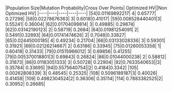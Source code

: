 |Population Size|Mutation Probability|Cross Over Points| Optimized HV||Non Optimized HV|
|----|----|----|----|----|
|54|0.01169892217| 4| 0.65777| 0.27298|
|58|0.02278676363| 3| 0.6018|0.41017|
|59|0.008528440401|3| 0.55241| 0.36004|
|62|0.01704099814| 3| 0.49885| 0.29874|
|62|0.03142190123| 2| 0.58719| 0.2684|
|64|0.01981254091| 2| 0.5491|0.32893|
|64|0.01741474626| 2| 0.7048|0.33827|
|65|0.02445000185| 4| 0.49234| 0.21704|
|66|0.03133028336| 3| 0.59301| 0.31921|
|69|0.02126214667| 2| 0.63186| 0.33945|
|75|0.01260053358| 1| 0.60418| 0.31433|
|79|0.01515966012| 3| 0.69856| 0.41255|
|79|0.005370018801|3| 0.69843| 0.26824|
|86|0.01044000238| 2| 0.58812| 0.31873|
|86|0.01183051333| 3| 0.50728| 0.22904|
|92|0.7633540653||3| 0.35784| 0.33695|
|94|0.5575640754||2| 0.4184|0.3342|
|105| 0.00262808339| 3| 0.48545| 0.25325|
|108| 0.5096189187|3| 0.40026| 0.41458|
|109| 0.4982304524|2| 0.36306| 0.35114|
|114| 0.7883382525|2| 0.30952| 0.26685|